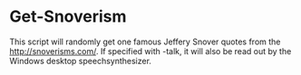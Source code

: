 # Get-Snoverism
This script will randomly get one famous Jeffery Snover quotes from the http://snoverisms.com/.
If specified with -talk, it will also be read out by the Windows desktop speechsynthesizer.
